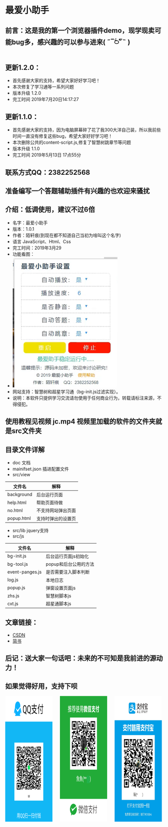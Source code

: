 # 最爱小助手

## 前言：这是我的第一个浏览器插件demo，现学现卖可能bug多，感兴趣的可以参与进来( ˶‾᷄࿀‾᷅˵ )

## 更新1.2.0：
  + 首先感谢大家的支持，希望大家好好学习吧！
  + 本次修复了学习通等一系列问题
  + 版本升级 1.2.0
  + 完工时间 2019年7月20日14:17:27

## 更新1.1.0：
  + 首先感谢大家的支持，因为电脑屏幕碎了花了我300大洋自己装，所以我前些时间一直没有修复这些bug，希望大家好好学习吧！
  + 本次删除公共的content-script.js,修复了智慧树跳章节等问题
  + 版本升级 1.1.0
  + 完工时间 2019年5月13日 17点55分

## 联系方式QQ：2382252568

## 准备编写一个答题辅助插件有兴趣的也欢迎来骚扰

## 介绍：低调使用，建议不过6倍
  + 名字：最爱小助手
  + 版本：1.0.1
  + 作者：陌轩痕(到现在都不知道自己当初为啥叫这个名字)
  + 语言 JavaScript、Html、Css
  + 完工时间：2019年3月29
  + 功能看图：
  + ![功能展示](./img/zs.png)
  + 网站支持：智慧树和超星学习通（bg-init.js过滤实现）。
  + 说明：本软件只提供学习交流请勿使用于任何商业行为，转载请标注来源，不得侵犯。

## 使用教程见视频 jc.mp4 视频里加载的软件的文件夹就是src文件夹
## 目录文件详解
  + doc 文档
  + mainifset.json  插进配置文件 
  + src/view
  
| 文件名 |	 解释 |
|--	|--	|
| background | 后台运行页面	|
| help.html	|	帮助页面待做 |
|	no.html | 不支持网站弹出页面 |
| popup.html | 支持时弹出的设置页 |
  
  + src/lib  jquery支持
  + src/js   
   
| 文件名 |	 解释 |
|--	|--	|
| bg-init.js | 后台运行页面js初始化	|
| bg-tool.js	|	popup和后台公用的方法 |
| event-panges.js | 是否需要注入脚本判断 |
| log.js | 本地日志 |
| popup.js | 弹窗设置页面js |
| zhs.js | 智慧树脚本js |
| cxt.js | 超星通脚本js |

## 文章链接：
  + [CSDN](https://blog.csdn.net/weixin_43596929/article/details/89044160)
  + [简书](https://www.jianshu.com/p/bb6277f7d2f4)

## 后记：送大家一句话吧：未来的不可知是我前进的源动力！

## 如果觉得好用，支持下呗
<div style="float:left;">
 <img alt="QQ"  src="./img/qq.png" width="30%" height="400px" style="margin-right:20px;">
 <img alt="微信" src="./img/wexin.png" width="30%" height="400px" style="margin-right:20px;" >
 <img alt="支付宝" src="./img/zfb.jpg" width="30%" height="400px" >
</div>
